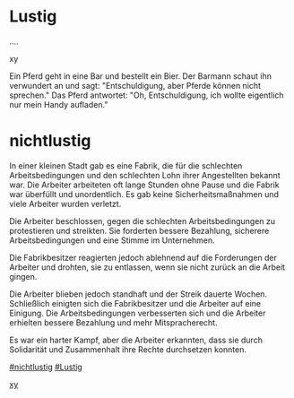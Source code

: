 # Lustig

....

xy

Ein Pferd geht in eine Bar und bestellt ein Bier. Der Barmann schaut ihn verwundert an und sagt: "Entschuldigung, aber Pferde können nicht sprechen." Das Pferd antwortet: "Oh, Entschuldigung, ich wollte eigentlich nur mein Handy aufladen."

# nichtlustig

In einer kleinen Stadt gab es eine Fabrik, die für die schlechten Arbeitsbedingungen und den schlechten Lohn ihrer Angestellten bekannt war. Die Arbeiter arbeiteten oft lange Stunden ohne Pause und die Fabrik war überfüllt und unordentlich. Es gab keine Sicherheitsmaßnahmen und viele Arbeiter wurden verletzt.

Die Arbeiter beschlossen, gegen die schlechten Arbeitsbedingungen zu protestieren und streikten. Sie forderten bessere Bezahlung, sicherere Arbeitsbedingungen und eine Stimme im Unternehmen.

Die Fabrikbesitzer reagierten jedoch ablehnend auf die Forderungen der Arbeiter und drohten, sie zu entlassen, wenn sie nicht zurück an die Arbeit gingen.

Die Arbeiter blieben jedoch standhaft und der Streik dauerte Wochen. Schließlich einigten sich die Fabrikbesitzer und die Arbeiter auf eine Einigung. Die Arbeitsbedingungen verbesserten sich und die Arbeiter erhielten bessere Bezahlung und mehr Mitspracherecht.

Es war ein harter Kampf, aber die Arbeiter erkannten, dass sie durch Solidarität und Zusammenhalt ihre Rechte durchsetzen konnten.

[#nichtlustig](#nichtlustig)
[#Lustig](#Lustig)

[xy](xy)
